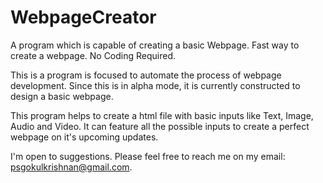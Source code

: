 # WebpageCreator
A program which is capable of creating a basic Webpage. 
Fast way to create a webpage. No Coding Required. 

This is a program is focused to automate the process of webpage development. 
Since this is in alpha mode, it is currently constructed to design a basic webpage. 

This program helps to create a html file with basic inputs like Text, Image, Audio and Video. It can feature all the possible inputs to create a perfect webpage on it's upcoming updates. 

I'm open to suggestions. Please feel free to reach me on my email: psgokulkrishnan@gmail.com. 
